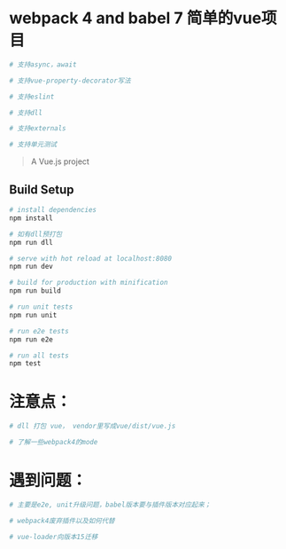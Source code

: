 # webpack 4 and babel 7 简单的vue项目

``` bash
# 支持async，await

# 支持vue-property-decorator写法

# 支持eslint

# 支持dll

# 支持externals

# 支持单元测试
```

> A Vue.js project

## Build Setup

``` bash
# install dependencies
npm install

# 如有dll预打包
npm run dll

# serve with hot reload at localhost:8080
npm run dev

# build for production with minification
npm run build

# run unit tests
npm run unit

# run e2e tests
npm run e2e

# run all tests
npm test

```

# 注意点：

``` bash
# dll 打包 vue， vendor里写成vue/dist/vue.js

# 了解一些webpack4的mode
```

# 遇到问题：
``` bash
# 主要是e2e, unit升级问题，babel版本要与插件版本对应起来；

# webpack4废弃插件以及如何代替

# vue-loader向版本15迁移
```
